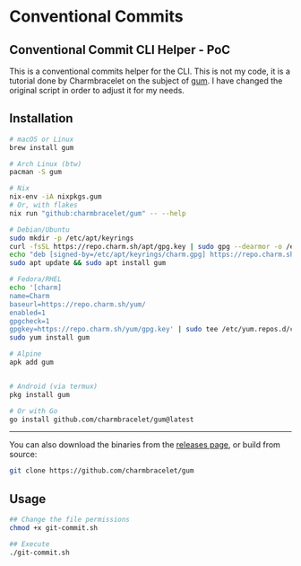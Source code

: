 # Conventional Commits

## Conventional Commit CLI Helper - PoC

This is a conventional commits helper for the CLI. This is not
my code, it is a tutorial done by Charmbracelet on the subject of
[gum](https://github.com/charmbracelet/gum). I have changed the original script in order to adjust it for my needs.

## Installation

```bash
# macOS or Linux
brew install gum

# Arch Linux (btw)
pacman -S gum

# Nix
nix-env -iA nixpkgs.gum
# Or, with flakes
nix run "github:charmbracelet/gum" -- --help

# Debian/Ubuntu
sudo mkdir -p /etc/apt/keyrings
curl -fsSL https://repo.charm.sh/apt/gpg.key | sudo gpg --dearmor -o /etc/apt/keyrings/charm.gpg
echo "deb [signed-by=/etc/apt/keyrings/charm.gpg] https://repo.charm.sh/apt/ * *" | sudo tee /etc/apt/sources.list.d/charm.list
sudo apt update && sudo apt install gum

# Fedora/RHEL
echo '[charm]
name=Charm
baseurl=https://repo.charm.sh/yum/
enabled=1
gpgcheck=1
gpgkey=https://repo.charm.sh/yum/gpg.key' | sudo tee /etc/yum.repos.d/charm.repo
sudo yum install gum

# Alpine
apk add gum


# Android (via termux)
pkg install gum

# Or with Go
go install github.com/charmbracelet/gum@latest
```
---

You can also download the binaries from the [releases page](https://github.com/charmbracelet/gum/releases), or build from source:

```bash
git clone https://github.com/charmbracelet/gum

```

## Usage

```bash
## Change the file permissions
chmod +x git-commit.sh

## Execute
./git-commit.sh
```
